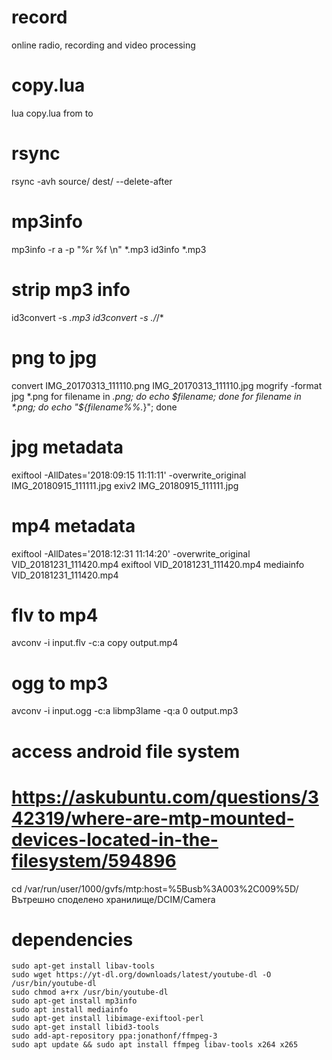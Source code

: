 # record
online radio, recording and video processing

# copy.lua
lua copy.lua from to 

# rsync
rsync -avh source/ dest/ --delete-after

# mp3info
mp3info -r a -p "%r %f \\n" *.mp3
id3info *.mp3

# strip mp3 info
id3convert -s *.mp3
id3convert -s ./*/*

# png to jpg
convert IMG_20170313_111110.png IMG_20170313_111110.jpg
mogrify -format jpg *.png
for filename in *.png; do echo $filename; done
for filename in *.png; do echo "${filename%%.*}"; done

# jpg metadata
exiftool -AllDates='2018:09:15 11:11:11' -overwrite_original IMG_20180915_111111.jpg
exiv2 IMG_20180915_111111.jpg

# mp4 metadata
exiftool -AllDates='2018:12:31 11:14:20' -overwrite_original VID_20181231_111420.mp4
exiftool VID_20181231_111420.mp4
mediainfo VID_20181231_111420.mp4

# flv to mp4
avconv -i input.flv -c:a copy output.mp4

# ogg to mp3
avconv -i input.ogg -c:a libmp3lame -q:a 0 output.mp3

# access android file system
# https://askubuntu.com/questions/342319/where-are-mtp-mounted-devices-located-in-the-filesystem/594896
cd /var/run/user/1000/gvfs/mtp:host=%5Busb%3A003%2C009%5D/Вътрешно споделено хранилище/DCIM/Camera

# dependencies
```
sudo apt-get install libav-tools
sudo wget https://yt-dl.org/downloads/latest/youtube-dl -O /usr/bin/youtube-dl
sudo chmod a+rx /usr/bin/youtube-dl
sudo apt-get install mp3info
sudo apt install mediainfo
sudo apt-get install libimage-exiftool-perl
sudo apt-get install libid3-tools
sudo add-apt-repository ppa:jonathonf/ffmpeg-3
sudo apt update && sudo apt install ffmpeg libav-tools x264 x265
```
